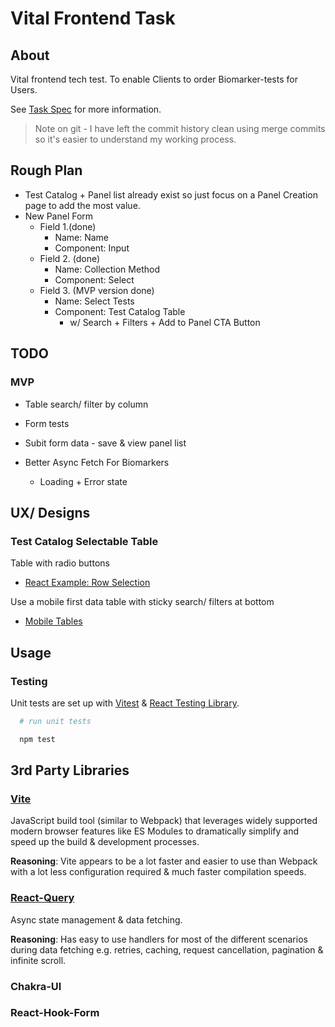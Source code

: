 # Vital Frontend Task

## About

Vital frontend tech test. To enable Clients to order Biomarker-tests for Users.

See [Task Spec](./TASK.md) for more information.

> Note on git - I have left the commit history clean using merge commits so it's easier to understand my working process.

## Rough Plan

- Test Catalog + Panel list already exist so just focus on a Panel Creation page to add the most value.
- New Panel Form
  - Field 1.(done)
    - Name: Name
    - Component: Input
  - Field 2. (done)
    - Name: Collection Method
    - Component: Select
  - Field 3. (MVP version done)
    - Name: Select Tests
    - Component: Test Catalog Table
      - w/ Search + Filters + Add to Panel CTA Button

## TODO

### MVP

- Table search/ filter by column
- Form tests
- Subit form data - save & view panel list

- Better Async Fetch For Biomarkers
  - Loading + Error state

## UX/ Designs

### Test Catalog Selectable Table

Table with radio buttons

- [React Example: Row Selection](https://tanstack.com/table/v8/docs/examples/react/row-selection)

Use a mobile first data table with sticky search/ filters at bottom

- [Mobile Tables](https://css-tricks.com/responsive-data-tables/)

## Usage

### Testing

<!-- TODO More info on libraries -->

Unit tests are set up with [Vitest](https://vitest.dev/) & [React Testing Library](https://testing-library.com/docs/react-testing-library/intro/).

```sh
  # run unit tests

  npm test
```

## 3rd Party Libraries

### [Vite](https://vitejs.dev/)

JavaScript build tool (similar to Webpack) that leverages widely supported modern browser features like ES Modules to dramatically simplify and speed up the build & development processes.

**Reasoning**: Vite appears to be a lot faster and easier to use than Webpack with a lot less configuration required & much faster compilation speeds.

### [React-Query](https://www.npmjs.com/package/@tanstack/react-query)

Async state management & data fetching.

**Reasoning**: Has easy to use handlers for most of the different scenarios during data fetching e.g. retries, caching, request cancellation, pagination & infinite scroll.

### Chakra-UI

<!-- TODO -->

### React-Hook-Form

<!-- TODO -->
